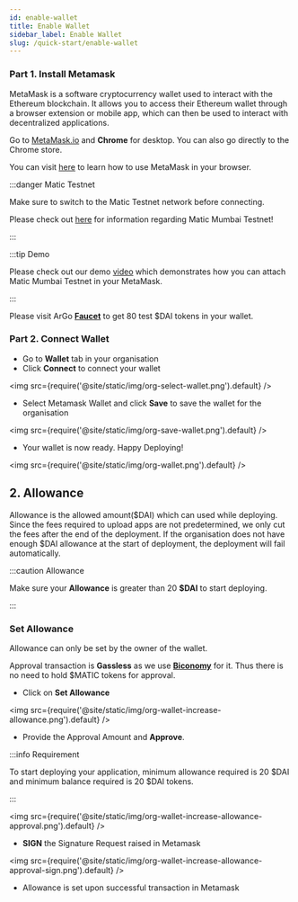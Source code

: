 ```yaml
---
id: enable-wallet
title: Enable Wallet
sidebar_label: Enable Wallet
slug: /quick-start/enable-wallet
---
```


### Part 1. Install Metamask

MetaMask is a software cryptocurrency wallet used to interact with the Ethereum blockchain. It allows you to access their Ethereum wallet through a browser extension or mobile app, which can then be used to interact with decentralized applications. 

Go to [MetaMask.io](http://metamask.io/) and **Chrome** for desktop. You can also go directly to the Chrome store.

You can visit [here](https://www.youtube.com/watch?v=ZIGUC9JAAw8) to learn how to use MetaMask in your browser.

:::danger Matic Testnet

Make sure to switch to the Matic Testnet network before connecting.

Please check out [here](https://docs.matic.network/docs/develop/network-details/network/) for information regarding Matic Mumbai Testnet!

:::

:::tip Demo

Please check out our demo [video](https://vimeo.com/570252743) which demonstrates how you can attach Matic Mumbai Testnet in your MetaMask.

:::

Please visit ArGo [**Faucet**](https://faucet.argoapp.live/) to get 80 test $DAI tokens in your wallet.

### Part 2. Connect Wallet

- Go to **Wallet** tab in your organisation
- Click **Connect** to connect your wallet

<img src={require('@site/static/img/org-select-wallet.png').default} />

- Select Metamask Wallet and click **Save** to save the wallet for the organisation

<img src={require('@site/static/img/org-save-wallet.png').default} />

- Your wallet is now ready. Happy Deploying!

<img src={require('@site/static/img/org-wallet.png').default} />

## 2. Allowance

Allowance is the allowed amount($DAI) which can used while deploying. Since the fees required to upload apps are not predetermined, we only cut the fees after the end of the deployment.
If the organisation does not have enough $DAI allowance at the start of deployment, the deployment will fail automatically.

:::caution Allowance

Make sure your **Allowance** is greater than 20 **$DAI** to start deploying.

:::

### Set Allowance

Allowance can only be set by the owner of the wallet.

Approval transaction is **Gassless** as we use [**Biconomy**](https://biconomy.io/) for it. Thus there is no need to hold $MATIC tokens for approval.

- Click on **Set Allowance**

<img src={require('@site/static/img/org-wallet-increase-allowance.png').default} />

- Provide the Approval Amount and **Approve**.

:::info Requirement

To start deploying your application, minimum allowance required is 20 $DAI and minimum balance required is 20 $DAI tokens.

:::

<img src={require('@site/static/img/org-wallet-increase-allowance-approval.png').default} />

- **SIGN** the Signature Request raised in Metamask

<img src={require('@site/static/img/org-wallet-increase-allowance-approval-sign.png').default} />

- Allowance is set upon successful transaction in Metamask